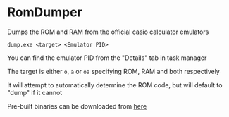 # RomDumper
Dumps the ROM and RAM from the official casio calculator emulators

`dump.exe <target> <Emulator PID>`

You can find the emulator PID from the "Details" tab in task manager

The target is either `o`, `a` or `oa` specifying ROM, RAM and both respectively

It will attempt to automatically determine the ROM code, but will default to "dump" if it cannot

Pre-built binaries can be downloaded from [here](https://github.com/fxesdev/RomDumper/releases)